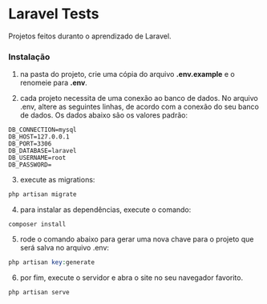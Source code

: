 # Laravel Tests

Projetos feitos duranto o aprendizado de Laravel.

### Instalação

1. na pasta do projeto, crie uma cópia do arquivo <b>.env.example</b> e o renomeie para <b>.env</b>.

2. cada projeto necessita de uma conexão ao banco de dados. No arquivo .env, altere as seguintes linhas, de acordo com a conexão do seu banco de dados. Os dados abaixo são os valores padrão:

```
DB_CONNECTION=mysql
DB_HOST=127.0.0.1
DB_PORT=3306
DB_DATABASE=laravel
DB_USERNAME=root
DB_PASSWORD=
```

3. execute as migrations:
```php
php artisan migrate
```

4. para instalar as dependências, execute o comando:
```
composer install
```

5. rode o comando abaixo para gerar uma nova chave para o projeto que será salva no arquivo .env:
```php
php artisan key:generate
```

6. por fim, execute o servidor e abra o site no seu navegador favorito.
```php
php artisan serve
```
